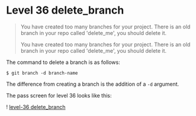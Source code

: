 
# Level 36 delete_branch

> You have created too many branches for your project. There is an old branch in your repo called 'delete_me', you should delete it.
> 
> You have created too many branches for your project. There is an old branch in your repo called 'delete_me', you should delete it.

The command to delete a branch is as follows:

```
$ git branch -d branch-name
```

The difference from creating a branch is the addition of a ```-d``` argument.

The pass screen for level 36 looks like this:

! [level-36 delete_branch](images/level-36-delete-branch.png)

